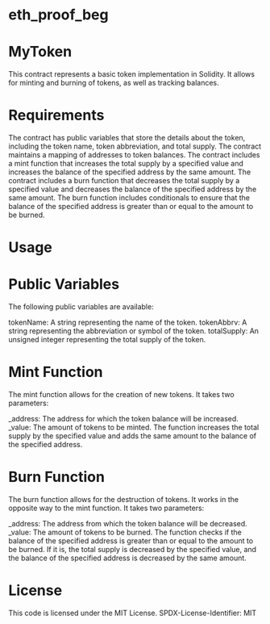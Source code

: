 # eth_proof_beg
# MyToken
This contract represents a basic token implementation in Solidity. It allows for minting and burning of tokens, as well as tracking balances.

# Requirements
The contract has public variables that store the details about the token, including the token name, token abbreviation, and total supply.
The contract maintains a mapping of addresses to token balances.
The contract includes a mint function that increases the total supply by a specified value and increases the balance of the specified address by the same amount.
The contract includes a burn function that decreases the total supply by a specified value and decreases the balance of the specified address by the same amount.
The burn function includes conditionals to ensure that the balance of the specified address is greater than or equal to the amount to be burned.
# Usage
# Public Variables
The following public variables are available:

tokenName: A string representing the name of the token.
tokenAbbrv: A string representing the abbreviation or symbol of the token.
totalSupply: An unsigned integer representing the total supply of the token.

# Mint Function
The mint function allows for the creation of new tokens. It takes two parameters:

_address: The address for which the token balance will be increased.
_value: The amount of tokens to be minted.
The function increases the total supply by the specified value and adds the same amount to the balance of the specified address.

# Burn Function
The burn function allows for the destruction of tokens. It works in the opposite way to the mint function. It takes two parameters:

_address: The address from which the token balance will be decreased.
_value: The amount of tokens to be burned.
The function checks if the balance of the specified address is greater than or equal to the amount to be burned. If it is, the total supply is decreased by the specified value, and the balance of the specified address is decreased by the same amount.

# License
This code is licensed under the MIT License. SPDX-License-Identifier: MIT
